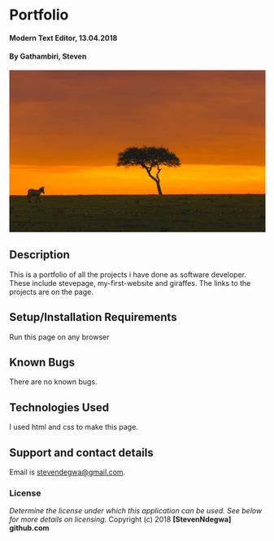 # Portfolio
#### Modern Text Editor, 13.04.2018
#### By **Gathambiri, Steven**
![GitHub Logo](images/5.jpg)

## Description
This is a portfolio of all the projects i have done as software developer. These include stevepage, my-first-website and giraffes. The links to the projects are on the page.
## Setup/Installation Requirements
Run this page on any browser
## Known Bugs
There are no known bugs.
## Technologies Used
I used html and css to make this page.
## Support and contact details
Email is stevendegwa@gmail.com.
### License
*Determine the license under which this application can be used.  See below for more details on licensing.*
Copyright (c) 2018 **[StevenNdegwa] github.com**
